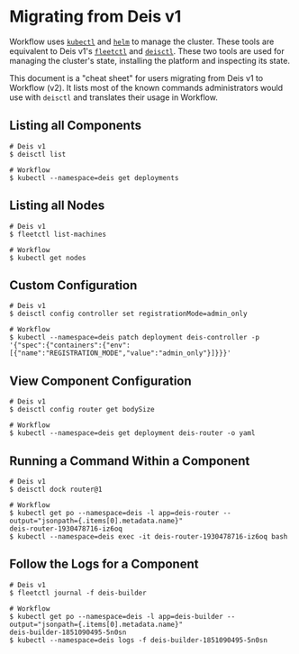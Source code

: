 # Migrating from Deis v1

Workflow uses [`kubectl`][kubectl] and [`helm`][helm] to manage the cluster. These tools are
equivalent to Deis v1's [`fleetctl`][fleetctl] and [`deisctl`][deisctl]. These two tools are used
for managing the cluster's state, installing the platform and inspecting its state.

This document is a "cheat sheet" for users migrating from Deis v1 to Workflow (v2). It lists most of
the known commands administrators would use with `deisctl` and translates their usage in Workflow.

## Listing all Components

```
# Deis v1
$ deisctl list

# Workflow
$ kubectl --namespace=deis get deployments
```

## Listing all Nodes

```
# Deis v1
$ fleetctl list-machines

# Workflow
$ kubectl get nodes
```

## Custom Configuration

```
# Deis v1
$ deisctl config controller set registrationMode=admin_only

# Workflow
$ kubectl --namespace=deis patch deployment deis-controller -p '{"spec":{"containers":{"env":[{"name":"REGISTRATION_MODE","value":"admin_only"}]}}}'
```

## View Component Configuration

```
# Deis v1
$ deisctl config router get bodySize

# Workflow
$ kubectl --namespace=deis get deployment deis-router -o yaml
```

## Running a Command Within a Component

```
# Deis v1
$ deisctl dock router@1

# Workflow
$ kubectl get po --namespace=deis -l app=deis-router --output="jsonpath={.items[0].metadata.name}"
deis-router-1930478716-iz6oq
$ kubectl --namespace=deis exec -it deis-router-1930478716-iz6oq bash
```

## Follow the Logs for a Component

```
# Deis v1
$ fleetctl journal -f deis-builder

# Workflow
$ kubectl get po --namespace=deis -l app=deis-builder --output="jsonpath={.items[0].metadata.name}"
deis-builder-1851090495-5n0sn
$ kubectl --namespace=deis logs -f deis-builder-1851090495-5n0sn
```


[deisctl]: http://docs.deis.io/en/latest/installing_deis/install-deisctl/
[fleetctl]: https://github.com/coreos/fleet/blob/master/Documentation/using-the-client.md
[kubectl]: http://kubernetes.io/docs/user-guide/kubectl-overview/
[helm]: https://github.com/kubernetes/helm

